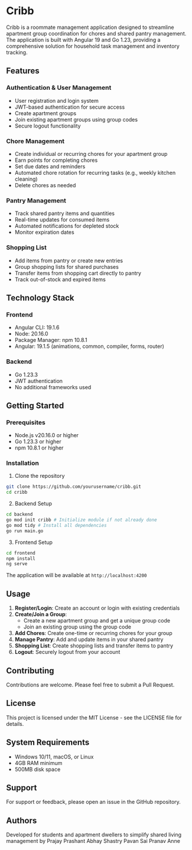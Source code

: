 # Cribb

Cribb is a roommate management application designed to streamline apartment group coordination for chores and shared pantry management. The application is built with Angular 19 and Go 1.23, providing a comprehensive solution for household task management and inventory tracking.

## Features

### Authentication & User Management
- User registration and login system
- JWT-based authentication for secure access
- Create apartment groups
- Join existing apartment groups using group codes
- Secure logout functionality

### Chore Management
- Create individual or recurring chores for your apartment group
- Earn points for completing chores
- Set due dates and reminders
- Automated chore rotation for recurring tasks (e.g., weekly kitchen cleaning)
- Delete chores as needed

### Pantry Management
- Track shared pantry items and quantities
- Real-time updates for consumed items
- Automated notifications for depleted stock
- Monitor expiration dates

### Shopping List
- Add items from pantry or create new entries
- Group shopping lists for shared purchases
- Transfer items from shopping cart directly to pantry
- Track out-of-stock and expired items

## Technology Stack

### Frontend
- Angular CLI: 19.1.6
- Node: 20.16.0
- Package Manager: npm 10.8.1
- Angular: 19.1.5 (animations, common, compiler, forms, router)

### Backend
- Go 1.23.3
- JWT authentication
- No additional frameworks used

## Getting Started

### Prerequisites
- Node.js v20.16.0 or higher
- Go 1.23.3 or higher
- npm 10.8.1 or higher

### Installation

1. Clone the repository
```bash
git clone https://github.com/yourusername/cribb.git
cd cribb
```

2. Backend Setup
```bash
cd backend
go mod init cribb # Initialize module if not already done
go mod tidy # Install all dependencies
go run main.go
```

3. Frontend Setup
```bash
cd frontend
npm install
ng serve
```

The application will be available at `http://localhost:4200`

## Usage

1. **Register/Login**: Create an account or login with existing credentials
2. **Create/Join a Group**: 
   - Create a new apartment group and get a unique group code
   - Join an existing group using the group code
3. **Add Chores**: Create one-time or recurring chores for your group
4. **Manage Pantry**: Add and update items in your shared pantry
5. **Shopping List**: Create shopping lists and transfer items to pantry
6. **Logout**: Securely logout from your account

## Contributing

Contributions are welcome. Please feel free to submit a Pull Request.

## License

This project is licensed under the MIT License - see the LICENSE file for details.

## System Requirements

- Windows 10/11, macOS, or Linux
- 4GB RAM minimum
- 500MB disk space

## Support

For support or feedback, please open an issue in the GitHub repository.

## Authors

Developed for students and apartment dwellers to simplify shared living management by
Prajay Prashant
Abhay Shastry
Pavan Sai
Pranav Anne


